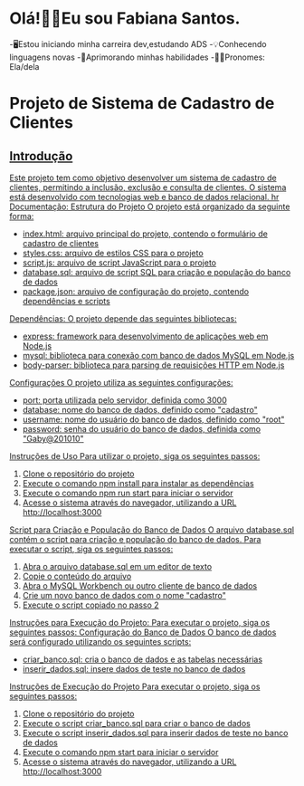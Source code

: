 # Olá!👋🏽Eu sou Fabiana Santos.
-🖥️Estou iniciando minha carreira dev,estudando ADS
-💡Conhecendo linguagens novas
-📝Aprimorando minhas habilidades
-👧🏽Pronomes: Ela/dela



<h1> Projeto de Sistema de Cadastro de Clientes </h1>
<a href="https://github.com/FabianaBezalel/FabianaSantos/tree/main"> 
    
<h2> Introdução </h2>
<p> Este projeto tem como objetivo desenvolver um sistema de cadastro de clientes, 
  permitindo a inclusão, exclusão e consulta de clientes. O sistema está desenvolvido
  com tecnologias web e banco de dados relacional.
hr
Documentação:
Estrutura do Projeto
O projeto está organizado da seguinte forma:

- index.html: arquivo principal do projeto, contendo o formulário de cadastro de clientes
- styles.css: arquivo de estilos CSS para o projeto
- script.js: arquivo de script JavaScript para o projeto
- database.sql: arquivo de script SQL para criação e população do banco de dados
- package.json: arquivo de configuração do projeto, contendo dependências e scripts

Dependências:
O projeto depende das seguintes bibliotecas:

- express: framework para desenvolvimento de aplicações web em Node.js
- mysql: biblioteca para conexão com banco de dados MySQL em Node.js
- body-parser: biblioteca para parsing de requisições HTTP em Node.js

Configurações
O projeto utiliza as seguintes configurações:

- port: porta utilizada pelo servidor, definida como 3000
- database: nome do banco de dados, definido como "cadastro"
- username: nome do usuário do banco de dados, definido como "root"
- password: senha do usuário do banco de dados, definida como "Gaby@201010"

Instruções de Uso
Para utilizar o projeto, siga os seguintes passos:

1. Clone o repositório do projeto
2. Execute o comando npm install para instalar as dependências
3. Execute o comando npm run start para iniciar o servidor
4. Acesse o sistema através do navegador, utilizando a URL http://localhost:3000

Script para Criação e População do Banco de Dados
O arquivo database.sql contém o script para criação e população do banco de dados. Para executar o script, siga os seguintes passos:

1. Abra o arquivo database.sql em um editor de texto
2. Copie o conteúdo do arquivo
3. Abra o MySQL Workbench ou outro cliente de banco de dados
4. Crie um novo banco de dados com o nome "cadastro"
5. Execute o script copiado no passo 2

Instruções para Execução do Projeto:
Para executar o projeto, siga os seguintes passos:
Configuração do Banco de Dados
O banco de dados será configurado utilizando os seguintes scripts:

- criar_banco.sql: cria o banco de dados e as tabelas necessárias
- inserir_dados.sql: insere dados de teste no banco de dados

Instruções de Execução do Projeto
Para executar o projeto, siga os seguintes passos:

1. Clone o repositório do projeto
2. Execute o script criar_banco.sql para criar o banco de dados
3. Execute o script inserir_dados.sql para inserir dados de teste no banco de dados
4. Execute o comando npm start para iniciar o servidor
5. Acesse o sistema através do navegador, utilizando a URL http://localhost:3000
</p>
